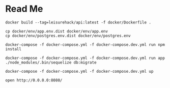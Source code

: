 # Read Me

    docker build --tag=leisurehack/api:latest -f docker/Dockerfile .

    cp docker/env/app.env.dist docker/env/app.env
    cp docker/env/postgres.env.dist docker/env/postgres.env

    docker-compose -f docker-compose.yml -f docker-compose.dev.yml run npm install

    docker-compose -f docker-compose.yml -f docker-compose.dev.yml run app ./node_modules/.bin/sequelize db:migrate

    docker-compose -f docker-compose.yml -f docker-compose.dev.yml up

    open http://0.0.0.0:8080/
